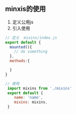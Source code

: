 ## minxis的使用
1. 定义公用js
2. 引入使用

```js
// 定义  mixins/index.js
export default {
  mounted(){
    // do something
  },
  methods:{

  }
}
```

```js
// 使用
 import mixins from './mixins'
 export default {
    name: 'name',
    mixins: mixins,
 }
```